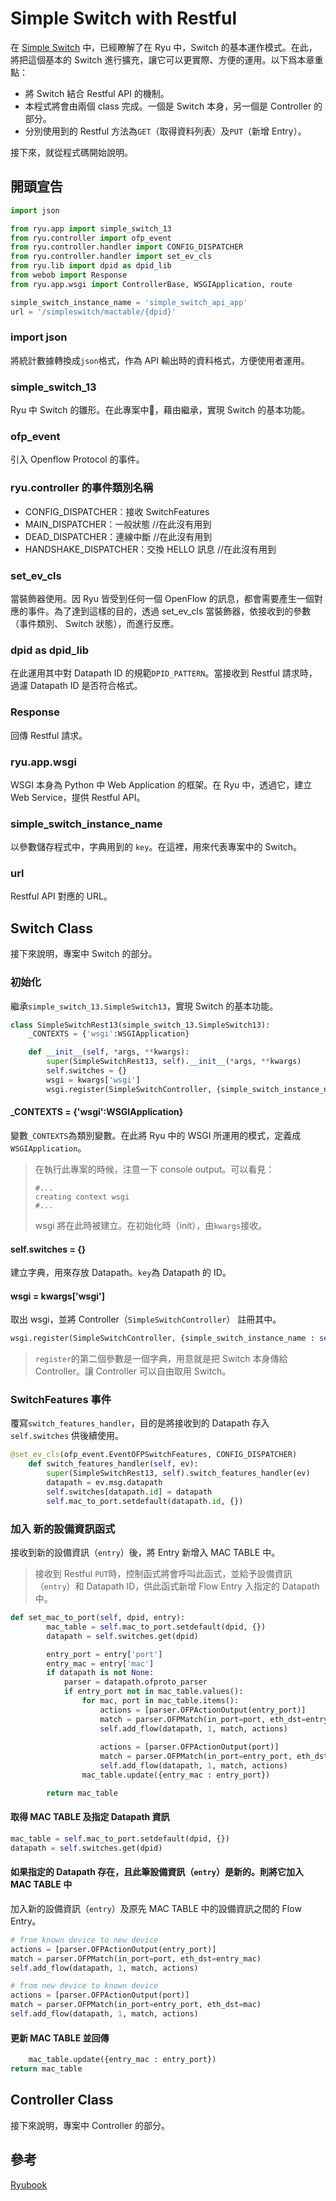 # Simple Switch with Restful

在 [Simple Switch](https://github.com/imac-cloud/SDN-tutorial/tree/master/Ryu/SimpleSwitch) 中，已經瞭解了在 Ryu 中，Switch 的基本運作模式。在此，將把這個基本的 Switch 進行擴充，讓它可以更實際、方便的運用。以下爲本章重點：

* 將 Switch 結合 Restful API 的機制。
* 本程式將會由兩個 class 完成。一個是 Switch 本身，另一個是 Controller 的部分。
* 分別使用到的 Restful 方法為```GET```（取得資料列表）及```PUT```（新增 Entry）。

接下來，就從程式碼開始說明。

## 開頭宣告

```python
import json

from ryu.app import simple_switch_13
from ryu.controller import ofp_event
from ryu.controller.handler import CONFIG_DISPATCHER
from ryu.controller.handler import set_ev_cls
from ryu.lib import dpid as dpid_lib
from webob import Response
from ryu.app.wsgi import ControllerBase, WSGIApplication, route

simple_switch_instance_name = 'simple_switch_api_app'
url = '/simpleswitch/mactable/{dpid}'
```

### import json
將統計數據轉換成```json```格式，作為 API 輸出時的資料格式，方便使用者運用。

### simple\_switch\_13

Ryu 中 Switch 的雛形。在此專案中，藉由繼承，實現 Switch 的基本功能。 

### ofp_event

引入 Openflow Protocol 的事件。

### ryu.controller 的事件類別名稱

* CONFIG_DISPATCHER：接收 SwitchFeatures
* MAIN_DISPATCHER：一般狀態 //在此沒有用到
* DEAD_DISPATCHER：連線中斷 //在此沒有用到
* HANDSHAKE_DISPATCHER：交換 HELLO 訊息 //在此沒有用到

### set\_ev\_cls

當裝飾器使用。因 Ryu 皆受到任何一個 OpenFlow 的訊息，都會需要產生一個對應的事件。為了達到這樣的目的，透過 set\_ev\_cls 當裝飾器，依接收到的參數（事件類別、 Switch 狀態），而進行反應。

### dpid as dpid_lib

在此運用其中對 Datapath ID 的規範```DPID_PATTERN```。當接收到 Restful 請求時，過濾 Datapath ID 是否符合格式。

### Response

回傳 Restful 請求。

### ryu.app.wsgi
WSGI 本身為 Python 中 Web Application 的框架。在 Ryu 中，透過它，建立 Web Service，提供 Restful API。

### simple\_switch\_instance\_name
以參數儲存程式中，字典用到的 ```key```。在這裡，用來代表專案中的 Switch。

### url

Restful API 對應的 URL。

## Switch Class
接下來說明，專案中 Switch 的部分。

### 初始化
繼承```simple_switch_13.SimpleSwitch13```，實現 Switch 的基本功能。

```python
class SimpleSwitchRest13(simple_switch_13.SimpleSwitch13):
	_CONTEXTS = {'wsgi':WSGIApplication}

	def __init__(self, *args, **kwargs):
		super(SimpleSwitchRest13, self).__init__(*args, **kwargs)
		self.switches = {}
		wsgi = kwargs['wsgi']
		wsgi.register(SimpleSwitchController, {simple_switch_instance_name : self})
```
#### \_CONTEXTS = {'wsgi':WSGIApplication}
變數```_CONTEXTS```為類別變數。在此將 Ryu 中的 WSGI 所運用的模式，定義成```WSGIApplication```。

> 在執行此專案的時候，注意一下 console output。可以看見：
> 
> ```shell
> #...
> creating context wsgi
> #...
> ```
> wsgi 將在此時被建立。在初始化時（init），由```kwargs```接收。

#### self.switches = {}
建立字典，用來存放 Datapath。```key```為 Datapath 的 ID。

#### wsgi = kwargs['wsgi']
取出 wsgi，並將 Controller（```SimpleSwitchController```） 註冊其中。

```python
wsgi.register(SimpleSwitchController, {simple_switch_instance_name : self})
```

> ```register```的第二個參數是一個字典，用意就是把 Switch 本身傳給 Controller。讓 Controller 可以自由取用 Switch。 

### SwitchFeatures 事件
覆寫```switch_features_handler```，目的是將接收到的 Datapath 存入 ```self.switches``` 供後續使用。
```python
@set_ev_cls(ofp_event.EventOFPSwitchFeatures, CONFIG_DISPATCHER)
	def switch_features_handler(self, ev):
		super(SimpleSwitchRest13, self).switch_features_handler(ev)
		datapath = ev.msg.datapath
		self.switches[datapath.id] = datapath
		self.mac_to_port.setdefault(datapath.id, {})
```

### 加入 新的設備資訊函式
接收到新的設備資訊（```entry```）後，將 Entry 新增入 MAC TABLE 中。
> 接收到 Restful ```PUT```時，控制函式將會呼叫此函式，並給予設備資訊（```entry```）和 Datapath ID，供此函式新增 Flow Entry 入指定的 Datapath 中。

```python
def set_mac_to_port(self, dpid, entry):
		mac_table = self.mac_to_port.setdefault(dpid, {})
		datapath = self.switches.get(dpid)

		entry_port = entry['port']
		entry_mac = entry['mac']
		if datapath is not None:
			parser = datapath.ofproto_parser
			if entry_port not in mac_table.values():
				for mac, port in mac_table.items():
					actions = [parser.OFPActionOutput(entry_port)]
					match = parser.OFPMatch(in_port=port, eth_dst=entry_mac)
					self.add_flow(datapath, 1, match, actions)
					
					actions = [parser.OFPActionOutput(port)]
					match = parser.OFPMatch(in_port=entry_port, eth_dst=mac)
					self.add_flow(datapath, 1, match, actions)
				mac_table.update({entry_mac : entry_port})

		return mac_table
```
#### 取得 MAC TABLE 及指定 Datapath 資訊
```python
mac_table = self.mac_to_port.setdefault(dpid, {})
datapath = self.switches.get(dpid)
```

#### 如果指定的 Datapath 存在，且此筆設備資訊（```entry```）是新的。則將它加入 MAC TABLE 中
加入新的設備資訊（```entry```）及原先 MAC TABLE 中的設備資訊之間的 Flow Entry。

```python
# from known device to new device
actions = [parser.OFPActionOutput(entry_port)]
match = parser.OFPMatch(in_port=port, eth_dst=entry_mac)
self.add_flow(datapath, 1, match, actions)

# from new device to known device
actions = [parser.OFPActionOutput(port)]
match = parser.OFPMatch(in_port=entry_port, eth_dst=mac)
self.add_flow(datapath, 1, match, actions)
```
#### 更新 MAC TABLE 並回傳
```python
    mac_table.update({entry_mac : entry_port})
return mac_table
```
## Controller Class
接下來說明，專案中 Controller 的部分。
## 參考

[Ryubook](https://osrg.github.io/ryu-book/zh_tw/html/)
